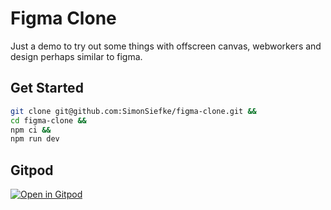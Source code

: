 # Figma Clone

Just a demo to try out some things with offscreen canvas, webworkers and design perhaps similar to figma.

## Get Started

```sh
git clone git@github.com:SimonSiefke/figma-clone.git &&
cd figma-clone &&
npm ci &&
npm run dev
```

## Gitpod

[![Open in Gitpod](https://gitpod.io/button/open-in-gitpod.svg)](https://gitpod.io/#https://github.com/SimonSiefke/figma-clone)
